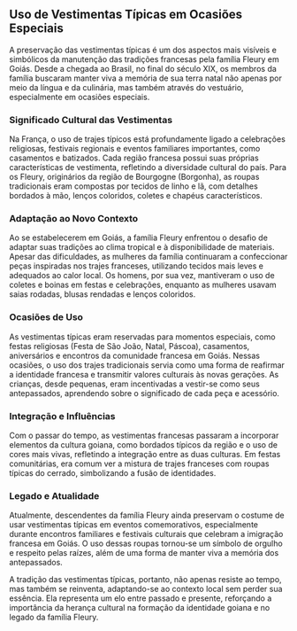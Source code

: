 ## Uso de Vestimentas Típicas em Ocasiões Especiais

A preservação das vestimentas típicas é um dos aspectos mais visíveis e simbólicos da manutenção das tradições francesas pela família Fleury em Goiás. Desde a chegada ao Brasil, no final do século XIX, os membros da família buscaram manter viva a memória de sua terra natal não apenas por meio da língua e da culinária, mas também através do vestuário, especialmente em ocasiões especiais.

### Significado Cultural das Vestimentas

Na França, o uso de trajes típicos está profundamente ligado a celebrações religiosas, festivais regionais e eventos familiares importantes, como casamentos e batizados. Cada região francesa possui suas próprias características de vestimenta, refletindo a diversidade cultural do país. Para os Fleury, originários da região de Bourgogne (Borgonha), as roupas tradicionais eram compostas por tecidos de linho e lã, com detalhes bordados à mão, lenços coloridos, coletes e chapéus característicos.

### Adaptação ao Novo Contexto

Ao se estabelecerem em Goiás, a família Fleury enfrentou o desafio de adaptar suas tradições ao clima tropical e à disponibilidade de materiais. Apesar das dificuldades, as mulheres da família continuaram a confeccionar peças inspiradas nos trajes franceses, utilizando tecidos mais leves e adequados ao calor local. Os homens, por sua vez, mantiveram o uso de coletes e boinas em festas e celebrações, enquanto as mulheres usavam saias rodadas, blusas rendadas e lenços coloridos.

### Ocasiões de Uso

As vestimentas típicas eram reservadas para momentos especiais, como festas religiosas (Festa de São João, Natal, Páscoa), casamentos, aniversários e encontros da comunidade francesa em Goiás. Nessas ocasiões, o uso dos trajes tradicionais servia como uma forma de reafirmar a identidade francesa e transmitir valores culturais às novas gerações. As crianças, desde pequenas, eram incentivadas a vestir-se como seus antepassados, aprendendo sobre o significado de cada peça e acessório.

### Integração e Influências

Com o passar do tempo, as vestimentas francesas passaram a incorporar elementos da cultura goiana, como bordados típicos da região e o uso de cores mais vivas, refletindo a integração entre as duas culturas. Em festas comunitárias, era comum ver a mistura de trajes franceses com roupas típicas do cerrado, simbolizando a fusão de identidades.

### Legado e Atualidade

Atualmente, descendentes da família Fleury ainda preservam o costume de usar vestimentas típicas em eventos comemorativos, especialmente durante encontros familiares e festivais culturais que celebram a imigração francesa em Goiás. O uso dessas roupas tornou-se um símbolo de orgulho e respeito pelas raízes, além de uma forma de manter viva a memória dos antepassados.

A tradição das vestimentas típicas, portanto, não apenas resiste ao tempo, mas também se reinventa, adaptando-se ao contexto local sem perder sua essência. Ela representa um elo entre passado e presente, reforçando a importância da herança cultural na formação da identidade goiana e no legado da família Fleury.